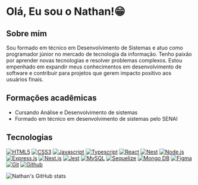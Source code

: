 
# Olá, Eu sou o Nathan!😁

## Sobre mim
Sou formado em técnico em Desenvolvimento de Sistemas e atuo como programador júnior no mercado de tecnologia da informação. Tenho paixão por aprender novas tecnologias e resolver problemas complexos. Estou empenhado em expandir meus conhecimentos em desenvolvimento de software e contribuir para projetos que gerem impacto positivo aos usuários finais.

## Formações acadêmicas
- Cursando Análise e Desenvolvimento de sistemas
- Formado em técnico em desenvolvimento de sistemas pelo SENAI

## Tecnologias
[![HTML5](https://skillicons.dev/icons?i=html)]()
[![CSS3](https://skillicons.dev/icons?i=css)]()
[![Javascript](https://skillicons.dev/icons?i=js)]()
[![Typescript](https://skillicons.dev/icons?i=ts)]()
[![React](https://skillicons.dev/icons?i=react)]()
[![Nest](https://skillicons.dev/icons?i=nextjs)]()
[![Node.js](https://skillicons.dev/icons?i=nodejs)]() 
[![Express.js](https://skillicons.dev/icons?i=express)]()
[![Nest.js](https://skillicons.dev/icons?i=nest)]()
[![Jest](https://skillicons.dev/icons?i=jest)]()
[![MySQL](https://skillicons.dev/icons?i=mysql)]()
[![Sequelize](https://skillicons.dev/icons?i=sequelize)]()
[![Mongo DB](https://skillicons.dev/icons?i=mongodb)]()
[![Figma](https://skillicons.dev/icons?i=figma)]()
[![Git](https://skillicons.dev/icons?i=git)]()
[![Github](https://skillicons.dev/icons?i=github)]()

![Nathan's GitHub stats](https://github-readme-stats.vercel.app/api?username=nika565&show_icons=true&theme=dracula)
